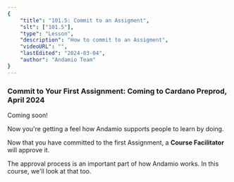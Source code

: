 ```yaml
---
{
    "title": "101.5: Commit to an Assigment",
    "slt": ["101.5"],
    "type": "Lesson",
    "description": "How to commit to an Assigment",
    "videoURL": "",
    "lastEdited": "2024-03-04",
    "author": "Andamio Team"
}
---
```


### Commit to Your First Assignment: Coming to Cardano Preprod, April 2024
Coming soon!

Now you're getting a feel how Andamio supports people to learn by doing.

Now that you have committed to the first Assignment, a **Course Facilitator** will approve it.

The approval process is an important part of how Andamio works. In this course, we'll look at that too.